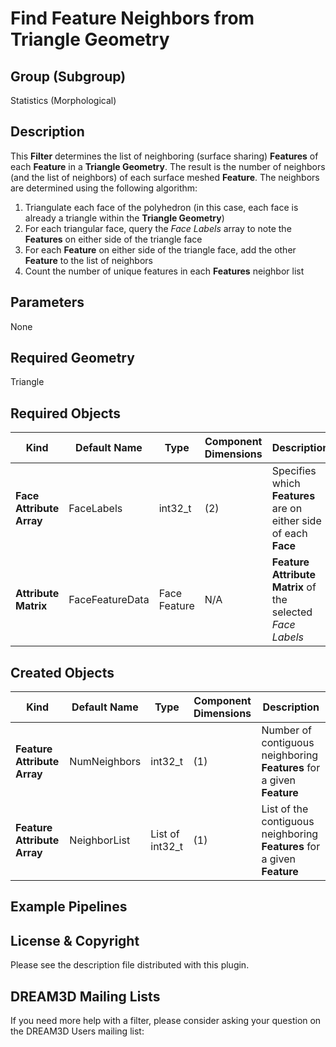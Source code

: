 Find Feature Neighbors from Triangle Geometry 
=============

## Group (Subgroup) ##

Statistics (Morphological)

## Description ##

This **Filter** determines the list of neighboring (surface sharing) **Features** of each **Feature** in a **Triangle Geometry**.  The result is the number of neighbors (and the list of neighbors) of each surface meshed **Feature**.  The neighbors are determined using the following algorithm:

1. Triangulate each face of the polyhedron (in this case, each face is already a triangle within the **Triangle Geometry**)
2. For each triangular face, query the *Face Labels* array to note the **Features** on either side of the triangle face
3. For each **Feature** on either side of the triangle face, add the other **Feature** to the list of neighbors
4. Count the number of unique features in each **Features** neighbor list

## Parameters ##

None

## Required Geometry ##

Triangle

## Required Objects ##

| Kind | Default Name | Type | Component Dimensions | Description |
|------|--------------|------|----------------------|-------------|
| **Face Attribute Array** | FaceLabels | int32_t | (2) | Specifies which **Features** are on either side of each **Face** |
| **Attribute Matrix** | FaceFeatureData | Face Feature | N/A | **Feature Attribute Matrix** of the selected _Face Labels_ |

## Created Objects ##

| Kind | Default Name | Type | Component Dimensions | Description |
|------|--------------|------|----------------------|-------------|
| **Feature Attribute Array** | NumNeighbors | int32_t | (1) | Number of contiguous neighboring **Features** for a given **Feature** |
| **Feature Attribute Array**  | NeighborList | List of int32_t | (1) | List of the contiguous neighboring **Features** for a given **Feature** |

## Example Pipelines ##



## License & Copyright ##

Please see the description file distributed with this plugin.

## DREAM3D Mailing Lists ##

If you need more help with a filter, please consider asking your question on the DREAM3D Users mailing list:
